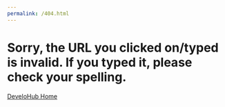 ```yaml
---
permalink: /404.html
---
```


# Sorry, the URL you clicked on/typed is invalid. If you typed it, please check your spelling.  
[DeveloHub Home](https://www.develohub.ga)
